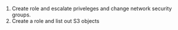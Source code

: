 1.  Create role and escalate priveleges and change network security groups.
2.  Create a role and list out S3 objects
